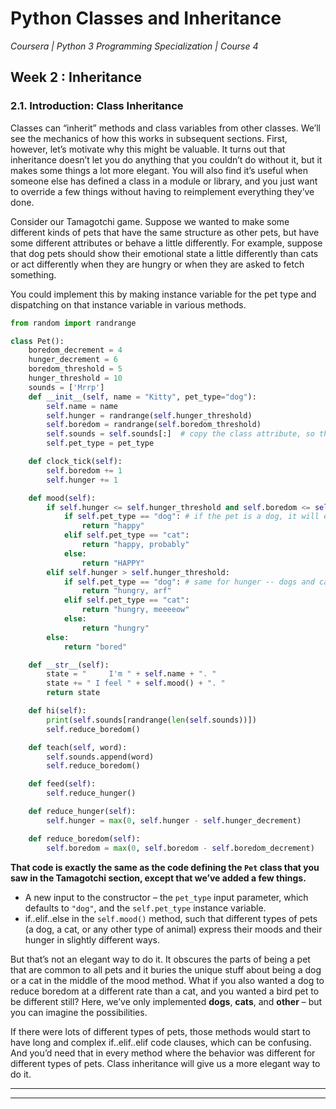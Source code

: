 # Python Classes and Inheritance
*Coursera | Python 3 Programming Specialization | Course 4*

## Week 2 : Inheritance

### 2.1. Introduction: Class Inheritance

Classes can “inherit” methods and class variables from other classes. We’ll see the mechanics of how this works in subsequent sections. First, however, let’s motivate why this might be valuable. It turns out that inheritance doesn’t let you do anything that you couldn’t do without it, but it makes some things a lot more elegant. You will also find it’s useful when someone else has defined a class in a module or library, and you just want to override a few things without having to reimplement everything they’ve done.

Consider our Tamagotchi game. Suppose we wanted to make some different kinds of pets that have the same structure as other pets, but have some different attributes or behave a little differently. For example, suppose that dog pets should show their emotional state a little differently than cats or act differently when they are hungry or when they are asked to fetch something.

You could implement this by making instance variable for the pet type and dispatching on that instance variable in various methods.

```python
from random import randrange

class Pet():
    boredom_decrement = 4
    hunger_decrement = 6
    boredom_threshold = 5
    hunger_threshold = 10
    sounds = ['Mrrp']
    def __init__(self, name = "Kitty", pet_type="dog"):
        self.name = name
        self.hunger = randrange(self.hunger_threshold)
        self.boredom = randrange(self.boredom_threshold)
        self.sounds = self.sounds[:]  # copy the class attribute, so that when we make changes to it, we won't affect the other Pets in the class
        self.pet_type = pet_type

    def clock_tick(self):
        self.boredom += 1
        self.hunger += 1

    def mood(self):
        if self.hunger <= self.hunger_threshold and self.boredom <= self.boredom_threshold:
            if self.pet_type == "dog": # if the pet is a dog, it will express its mood in different ways from a cat or any other type of animal
                return "happy"
            elif self.pet_type == "cat":
                return "happy, probably"
            else:
                return "HAPPY"
        elif self.hunger > self.hunger_threshold:
            if self.pet_type == "dog": # same for hunger -- dogs and cats will express their hunger a little bit differently in this version of the class definition
                return "hungry, arf"
            elif self.pet_type == "cat":
                return "hungry, meeeeow"
            else:
                return "hungry"
        else:
            return "bored"

    def __str__(self):
        state = "     I'm " + self.name + ". "
        state += " I feel " + self.mood() + ". "
        return state

    def hi(self):
        print(self.sounds[randrange(len(self.sounds))])
        self.reduce_boredom()

    def teach(self, word):
        self.sounds.append(word)
        self.reduce_boredom()

    def feed(self):
        self.reduce_hunger()

    def reduce_hunger(self):
        self.hunger = max(0, self.hunger - self.hunger_decrement)

    def reduce_boredom(self):
        self.boredom = max(0, self.boredom - self.boredom_decrement)
```

**That code is exactly the same as the code defining the `Pet` class that you saw in the Tamagotchi section, except that we’ve added a few things.**
* A new input to the constructor – the `pet_type` input parameter, which defaults to `"dog"`, and the `self.pet_type` instance variable.
* if..elif..else in the `self.mood()` method, such that different types of pets (a dog, a cat, or any other type of animal) express their moods and their hunger in slightly different ways.

But that’s not an elegant way to do it. It obscures the parts of being a pet that are common to all pets and it buries the unique stuff about being a dog or a cat in the middle of the mood method. What if you also wanted a dog to reduce boredom at a different rate than a cat, and you wanted a bird pet to be different still? Here, we’ve only implemented **dogs**, **cats**, and **other** – but you can imagine the possibilities.

If there were lots of different types of pets, those methods would start to have long and complex if..elif..elif code clauses, which can be confusing. And you’d need that in every method where the behavior was different for different types of pets. Class inheritance will give us a more elegant way to do it.

-------
--------
